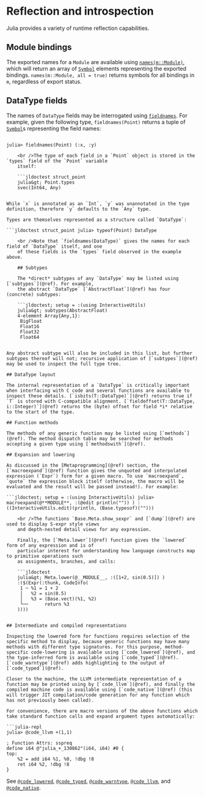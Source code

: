 # Reflection and introspection

Julia provides a variety of runtime reflection capabilities.

## Module bindings

The exported names for a `Module` are available using [`names(m::Module)`](@ref), which will return an array of [`Symbol`](@ref) elements representing the exported bindings. `names(m::Module, all = true)` returns symbols for all bindings in `m`, regardless of export status.

## DataType fields

The names of `DataType` fields may be interrogated using [`fieldnames`](@ref). For example, given the following type, `fieldnames(Point)` returns a tuple of [`Symbol`](@ref)s representing the field names:

```jldoctest struct_point julia> struct Point x::Int y end

julia> fieldnames(Point) (:x, :y)

    <br />The type of each field in a `Point` object is stored in the `types` field of the `Point` variable
    itself:
    
    ```jldoctest struct_point
    julia&gt; Point.types
    svec(Int64, Any)
    

While `x` is annotated as an `Int`, `y` was unannotated in the type definition, therefore `y` defaults to the `Any` type.

Types are themselves represented as a structure called `DataType`:

```jldoctest struct_point julia> typeof(Point) DataType

    <br />Note that `fieldnames(DataType)` gives the names for each field of `DataType` itself, and one
    of these fields is the `types` field observed in the example above.
    
    ## Subtypes
    
    The *direct* subtypes of any `DataType` may be listed using [`subtypes`](@ref). For example,
    the abstract `DataType` [`AbstractFloat`](@ref) has four (concrete) subtypes:
    
    ```jldoctest; setup = :(using InteractiveUtils)
    julia&gt; subtypes(AbstractFloat)
    4-element Array{Any,1}:
     BigFloat
     Float16
     Float32
     Float64
    

Any abstract subtype will also be included in this list, but further subtypes thereof will not; recursive application of [`subtypes`](@ref) may be used to inspect the full type tree.

## DataType layout

The internal representation of a `DataType` is critically important when interfacing with C code and several functions are available to inspect these details. [`isbits(T::DataType)`](@ref) returns true if `T` is stored with C-compatible alignment. [`fieldoffset(T::DataType, i::Integer)`](@ref) returns the (byte) offset for field *i* relative to the start of the type.

## Function methods

The methods of any generic function may be listed using [`methods`](@ref). The method dispatch table may be searched for methods accepting a given type using [`methodswith`](@ref).

## Expansion and lowering

As discussed in the [Metaprogramming](@ref) section, the [`macroexpand`](@ref) function gives the unquoted and interpolated expression (`Expr`) form for a given macro. To use `macroexpand`, `quote` the expression block itself (otherwise, the macro will be evaluated and the result will be passed instead!). For example:

```jldoctest; setup = :(using InteractiveUtils) julia> macroexpand(@**MODULE**, :(@edit println("")) ) :((InteractiveUtils.edit)(println, (Base.typesof)("")))

    <br />The functions `Base.Meta.show_sexpr` and [`dump`](@ref) are used to display S-expr style views
    and depth-nested detail views for any expression.
    
    Finally, the [`Meta.lower`](@ref) function gives the `lowered` form of any expression and is of
    particular interest for understanding how language constructs map to primitive operations such
    as assignments, branches, and calls:
    
    ```jldoctest
    julia&gt; Meta.lower(@__MODULE__, :([1+2, sin(0.5)]) )
    :($(Expr(:thunk, CodeInfo(
     1 ─ %1 = 1 + 2
     │   %2 = sin(0.5)
     │   %3 = (Base.vect)(%1, %2)
     └──      return %3
    ))))
    

## Intermediate and compiled representations

Inspecting the lowered form for functions requires selection of the specific method to display, because generic functions may have many methods with different type signatures. For this purpose, method-specific code-lowering is available using [`code_lowered`](@ref), and the type-inferred form is available using [`code_typed`](@ref). [`code_warntype`](@ref) adds highlighting to the output of [`code_typed`](@ref).

Closer to the machine, the LLVM intermediate representation of a function may be printed using by [`code_llvm`](@ref), and finally the compiled machine code is available using [`code_native`](@ref) (this will trigger JIT compilation/code generation for any function which has not previously been called).

For convenience, there are macro versions of the above functions which take standard function calls and expand argument types automatically:

```julia-repl
julia> @code_llvm +(1,1)

; Function Attrs: sspreq
define i64 @"julia_+_130862"(i64, i64) #0 {
top:
    %2 = add i64 %1, %0, !dbg !8
    ret i64 %2, !dbg !8
}
```

See [`@code_lowered`](@ref), [`@code_typed`](@ref), [`@code_warntype`](@ref), [`@code_llvm`](@ref), and [`@code_native`](@ref).